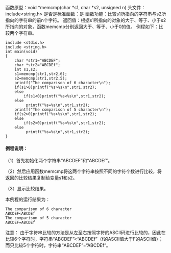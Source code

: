 函数原型：void *memcmp(char *s1, char *s2, unsigned n)
头文件：include<string.h>
是否是标准函数：是
函数功能：比较s1所指向的字符串与s2所指向的字符串的前n个字符。
返回值：根据s1所指向的对象的大于、等于、小于s2所指向的对象，函数memcmp分别返回大于、等于、小于0的值。
例程如下：比较两个字符串。
```  
include <stdio.h>
include <string.h>
int main(void)
{
    char *str1="ABCDEF";
    char *str2="ABCDEf";
    int s1,s2;
    s1=memcmp(str1,str2,6);
    s2=memcmp(str1,str2,5);
    printf("The comparison of 6 character\n");
    if(s1>0)printf("%s>%s\n",str1,str2);
    else
        if(s1<0)printf("%s<%s\n",str1,str2);
    else
         printf("%s=%s\n",str1,str2);
    printf("The comparison of 5 character\n");
    if(s2>0)printf("%s>%s\n",str1,str2);
    else
        if(s2<0)printf("%s<%s\n",str1,str2);
    else
         printf("%s=%s\n",str1,str2);
}
```

#### 例程说明：

（1）首先初始化两个字符串“ABCDEF”和“ABCDEf”。

（2）然后应用函数memcmp将这两个字符串按照不同的字符个数进行比较，将返回的比较结果复制给变量s1和s2。

（3）显示比较结果。

本例程的运行结果为：
```  
The comparison of 6 character
ABCDEF<ABCDEf
The comparison of 5 character
ABCDEF=ABCDEf
```
注意：
由于字符串比较的方法是从左至右按照字符的ASCII码进行比较的，因此在比较6个字符时，字符串“ABCDEF”<“ABCDEf”（f的ASCII值大于F的ASCII值）；而只比较5个字符时，字符串“ABCDEF”=“ABCDEf”。
